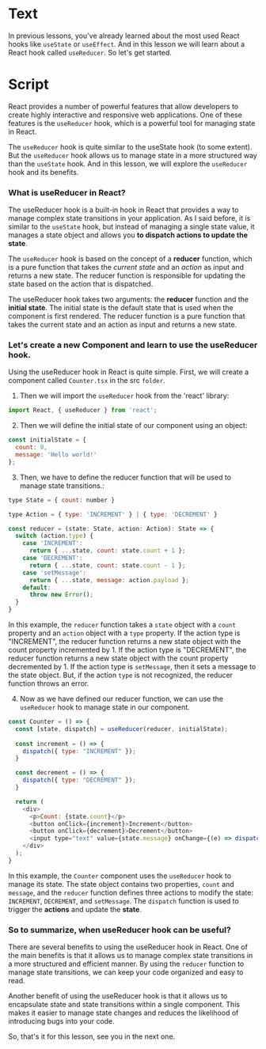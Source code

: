 # Text
In previous lessons, you've already learned about the most used React hooks like `useState` or `useEffect`. And in this lesson we will learn about a React hook called `useReducer`. So let's get started.

# Script
React provides a number of powerful features that allow developers to create highly interactive and responsive web applications. One of these features is the `useReducer` hook, which is a powerful tool for managing state in React.

The `useReducer` hook is quite similar to the useState hook (to some extent). But the `useReducer` hook allows us to manage state in a more structured way than the `useState` hook. And in this lesson, we will explore the `useReducer` hook and its benefits.

### What is useReducer in React?
The useReducer hook is a built-in hook in React that provides a way to manage complex state transitions in your application. As I said before, it is similar to the `useState` hook, but instead of managing a single state value, it manages a state object and allows you **to dispatch actions to update the state**.

The `useReducer` hook is based on the concept of a **reducer** function, which is a pure function that takes the *current state* and an *action* as input and returns a new state. The reducer function is responsible for updating the state based on the action that is dispatched.

The useReducer hook takes two arguments: the **reducer** function and the **initial state**. The initial state is the default state that is used when the component is first rendered. The reducer function is a pure function that takes the current state and an action as input and returns a new state.

### Let's create a new Component and learn to use the useReducer hook.

Using the useReducer hook in React is quite simple. First, we will create a component called `Counter.tsx` in the src `folder`. 

1. Then we will import the `useReducer` hook from the 'react' library:
```js
import React, { useReducer } from 'react';
```

2. Then we will define the initial state of our component using an object:

```js
const initialState = {
  count: 0,
  message: 'Hello world!'
};
```

3. Then, we have to define the reducer function that will be used to manage state transitions.:

```javascript
type State = { count: number }

type Action = { type: 'INCREMENT' } | { type: 'DECREMENT' }

const reducer = (state: State, action: Action): State => {
  switch (action.type) {
    case 'INCREMENT':
      return { ...state, count: state.count + 1 };
    case 'DECREMENT':
      return { ...state, count: state.count - 1 };
    case 'setMessage':
      return { ...state, message: action.payload };
    default:
      throw new Error();
  }
}

```

In this example, the `reducer` function takes a `state` object with a `count` property and an `action` object with a `type` property. If the action type is "INCREMENT", the reducer function returns a new state object with the count property incremented by 1. If the action type is "DECREMENT", the reducer function returns a new state object with the count property decremented by 1. If the action type is `setMessage`, then it sets a message to the state object. But, if the action `type` is not recognized, the reducer function throws an error.

4. Now as we have defined our reducer function, we can use the `useReducer` hook to manage state in our component.

```javascript
const Counter = () => {
  const [state, dispatch] = useReducer(reducer, initialState);
  
  const increment = () => {
    dispatch({ type: "INCREMENT" });
  }

  const decrement = () => {
    dispatch({ type: "DECREMENT" });
  }

  return (
    <div>
      <p>Count: {state.count}</p>
      <button onClick={increment}>Increment</button>
      <button onClick={decrement}>Decrement</button>
      <input type="text" value={state.message} onChange={(e) => dispatch({ type: 'setMessage', payload: e.target.value })} />
    </div>
  );
}
```

In this example, the `Counter` component uses the `useReducer` hook to manage its state. The state object contains two properties, `count` and `message`, and the `reducer` function defines three actions to modify the state: `INCREMENT`, `DECREMENT`, and `setMessage`. The `dispatch` function is used to trigger the **actions** and update the **state**.


### So to summarize, when useReducer hook can be useful?
There are several benefits to using the useReducer hook in React. One of the main benefits is that it allows us to manage complex state transitions in a more structured and efficient manner. By using the `reducer` function to manage state transitions, we can keep your code organized and easy to read.

Another benefit of using the useReducer hook is that it allows us to encapsulate state and state transitions within a single component. This makes it easier to manage state changes and reduces the likelihood of introducing bugs into your code.

So, that's it for this lesson, see you in the next one.